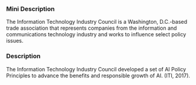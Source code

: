 ### Mini Description

The Information Technology Industry Council is a Washington, D.C.-based trade association that represents companies from the information and communications technology industry and works to influence select policy issues.

### Description

The Information Technology Industry Council developed a set of AI Policy Principles to advance the benefits and responsible growth of AI. (ITI, 2017).
